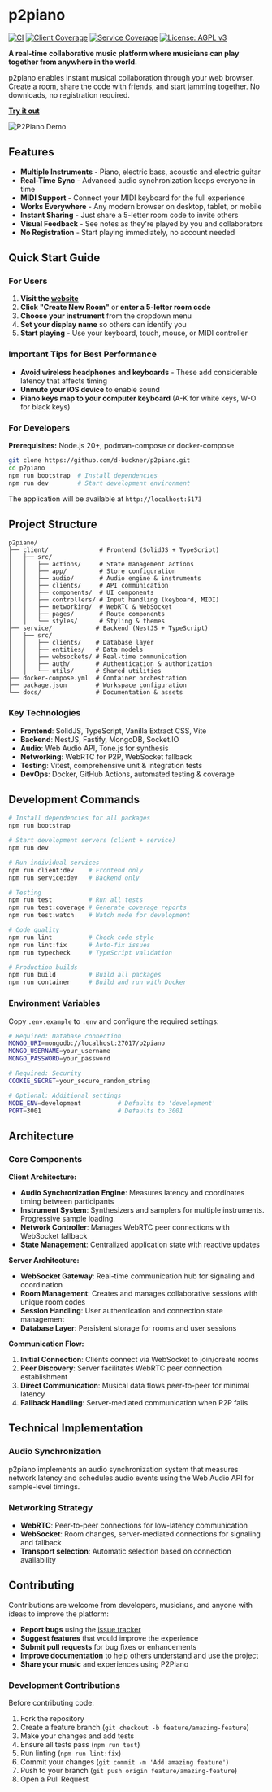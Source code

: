 # p2piano

[![CI](https://img.shields.io/github/actions/workflow/status/d-buckner/p2piano/test-coverage.yml?branch=main&label=CI)](https://github.com/d-buckner/p2piano/actions)
[![Client Coverage](https://img.shields.io/badge/dynamic/json?url=https://raw.githubusercontent.com/d-buckner/p2piano/main/client/coverage.thresholds.json&label=Client%20Coverage&query=$.lines&suffix=%25&colorB=green&valColorA=red&valColorB=yellow&valColorC=green&valThresholdA=50&valThresholdB=70)](https://github.com/d-buckner/p2piano/tree/main/client/coverage)
[![Service Coverage](https://img.shields.io/badge/dynamic/json?url=https://raw.githubusercontent.com/d-buckner/p2piano/main/service/coverage.thresholds.json&label=Service%20Coverage&query=$.lines&suffix=%25&colorB=green&valColorA=red&valColorB=yellow&valColorC=green&valThresholdA=50&valThresholdB=70)](https://github.com/d-buckner/p2piano/tree/main/service/coverage)
[![License: AGPL v3](https://img.shields.io/badge/License-AGPL%20v3-blue.svg)](https://www.gnu.org/licenses/agpl-3.0)

**A real-time collaborative music platform where musicians can play together from anywhere in the world.**

p2piano enables instant musical collaboration through your web browser. Create a room, share the code with friends, and start jamming together. No downloads, no registration required.

**[Try it out](https://p2piano.com)**

![P2Piano Demo](docs/demo-screenshot.png)

## Features

- **Multiple Instruments** - Piano, electric bass, acoustic and electric guitar
- **Real-Time Sync** - Advanced audio synchronization keeps everyone in time
- **MIDI Support** - Connect your MIDI keyboard for the full experience
- **Works Everywhere** - Any modern browser on desktop, tablet, or mobile
- **Instant Sharing** - Just share a 5-letter room code to invite others
- **Visual Feedback** - See notes as they're played by you and collaborators
- **No Registration** - Start playing immediately, no account needed

## Quick Start Guide

### For Users

1. **Visit the [website](https://p2piano.com)**
2. **Click "Create New Room"** or **enter a 5-letter room code**
3. **Choose your instrument** from the dropdown menu
4. **Set your display name** so others can identify you
5. **Start playing** - Use your keyboard, touch, mouse, or MIDI controller

### Important Tips for Best Performance
- **Avoid wireless headphones and keyboards** - These add considerable latency that affects timing
- **Unmute your iOS device** to enable sound
- **Piano keys map to your computer keyboard** (A-K for white keys, W-O for black keys)

### For Developers

**Prerequisites:** Node.js 20+, podman-compose or docker-compose

```bash
git clone https://github.com/d-buckner/p2piano.git
cd p2piano
npm run bootstrap  # Install dependencies
npm run dev        # Start development environment
```

The application will be available at `http://localhost:5173`

## Project Structure

```
p2piano/
├── client/              # Frontend (SolidJS + TypeScript)
│   ├── src/
│   │   ├── actions/     # State management actions
│   │   ├── app/         # Store configuration
│   │   ├── audio/       # Audio engine & instruments
│   │   ├── clients/     # API communication
│   │   ├── components/  # UI components
│   │   ├── controllers/ # Input handling (keyboard, MIDI)
│   │   ├── networking/  # WebRTC & WebSocket
│   │   ├── pages/       # Route components
│   │   └── styles/      # Styling & themes
├── service/            # Backend (NestJS + TypeScript)
│   ├── src/
│   │   ├── clients/    # Database layer
│   │   ├── entities/   # Data models
│   │   ├── websockets/ # Real-time communication
│   │   ├── auth/       # Authentication & authorization
│   │   └── utils/      # Shared utilities
├── docker-compose.yml  # Container orchestration
├── package.json        # Workspace configuration
└── docs/               # Documentation & assets
```

### Key Technologies

- **Frontend**: SolidJS, TypeScript, Vanilla Extract CSS, Vite
- **Backend**: NestJS, Fastify, MongoDB, Socket.IO
- **Audio**: Web Audio API, Tone.js for synthesis
- **Networking**: WebRTC for P2P, WebSocket fallback
- **Testing**: Vitest, comprehensive unit & integration tests
- **DevOps**: Docker, GitHub Actions, automated testing & coverage

## Development Commands

```bash
# Install dependencies for all packages
npm run bootstrap

# Start development servers (client + service)
npm run dev

# Run individual services
npm run client:dev    # Frontend only
npm run service:dev   # Backend only

# Testing
npm run test          # Run all tests
npm run test:coverage # Generate coverage reports
npm run test:watch    # Watch mode for development

# Code quality
npm run lint          # Check code style
npm run lint:fix      # Auto-fix issues
npm run typecheck     # TypeScript validation

# Production builds
npm run build         # Build all packages
npm run container     # Build and run with Docker
```

### Environment Variables

Copy `.env.example` to `.env` and configure the required settings:

```bash
# Required: Database connection
MONGO_URI=mongodb://localhost:27017/p2piano
MONGO_USERNAME=your_username
MONGO_PASSWORD=your_password

# Required: Security
COOKIE_SECRET=your_secure_random_string

# Optional: Additional settings
NODE_ENV=development          # Defaults to 'development'
PORT=3001                     # Defaults to 3001
```

## Architecture

### Core Components

**Client Architecture:**
- **Audio Synchronization Engine**: Measures latency and coordinates timing between participants
- **Instrument System**: Synthesizers and samplers for multiple instruments. Progressive sample loading.
- **Network Controller**: Manages WebRTC peer connections with WebSocket fallback
- **State Management**: Centralized application state with reactive updates

**Server Architecture:**
- **WebSocket Gateway**: Real-time communication hub for signaling and coordination
- **Room Management**: Creates and manages collaborative sessions with unique room codes
- **Session Handling**: User authentication and connection state management
- **Database Layer**: Persistent storage for rooms and user sessions

**Communication Flow:**
1. **Initial Connection**: Clients connect via WebSocket to join/create rooms
2. **Peer Discovery**: Server facilitates WebRTC peer connection establishment
3. **Direct Communication**: Musical data flows peer-to-peer for minimal latency
4. **Fallback Handling**: Server-mediated communication when P2P fails

## Technical Implementation

### Audio Synchronization

p2piano implements an audio synchronization system that measures network latency and schedules audio events using the Web Audio API for sample-level timings.

### Networking Strategy

- **WebRTC**: Peer-to-peer connections for low-latency communication
- **WebSocket**: Room changes, server-mediated connections for signaling and fallback
- **Transport selection**: Automatic selection based on connection availability

## Contributing

Contributions are welcome from developers, musicians, and anyone with ideas to improve the platform:

- **Report bugs** using the [issue tracker](https://github.com/d-buckner/p2piano/issues)
- **Suggest features** that would improve the experience
- **Submit pull requests** for bug fixes or enhancements
- **Improve documentation** to help others understand and use the project
- **Share your music** and experiences using P2Piano

### Development Contributions

Before contributing code:

1. Fork the repository
2. Create a feature branch (`git checkout -b feature/amazing-feature`)
3. Make your changes and add tests
4. Ensure all tests pass (`npm run test`)
5. Run linting (`npm run lint:fix`)
6. Commit your changes (`git commit -m 'Add amazing feature'`)
7. Push to your branch (`git push origin feature/amazing-feature`)
8. Open a Pull Request
